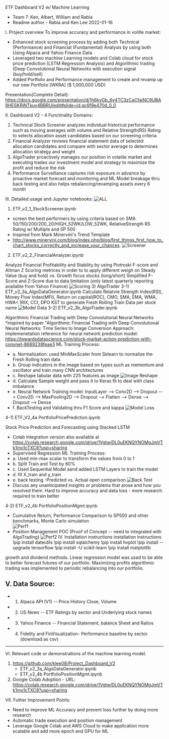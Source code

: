 ETF Dashboard V2 w/ Machine Learning
- Team 7: Ken, Albert, William and Rabia
- Readme author - Rabia and Ken Lee 2022-01-16

I. Project overview
To improve accuracy and performance in volitle market:
- Enhanced stock screening process by adding both Technical (Performance) and Financial (Fundamental) Analysis by using both Using Alpaca and Yahoo Finance Data 
- Leveraged two machine Learning models and Colab cloud for stock price prediction (LSTM Regression Analysis) and Algorithmic trading (Deep Convolutional Neural Networks with execution signal (buy/hold/sell)
- Added Portfolio and Performance management to create and revamp up our new Portfolio [WKRA] ($ 1,000,000 USD) 

Presentation(Complete Detail): https://docs.google.com/presentation/d/1h6kvGb_6y4TC3zCaCfaiNC9UBA9HESKRjNTkuy4BBRU/edit#slide=id.gc6f9e470d_0_0

II. Dashboard V2 - 4 Functinality Domains:
1. Technical Stock Screener analyzes individual historical performance such as moving averages with volume and Relative Strength(RS) Rating to selects allocation asset candidates based on our screening criteria
2. Financial Analyzer reviews financial statement data of selected allocation candidates and compare with sector average 
to determines allocation strategy and weight
3. AlgoTrader proactively manages our position in volatile market and executing trades our investment model and strategy 
to maximize the profit and reduce the risk
4. Performance Surveillance captures risk exposure in advance by proactive market forecast and monitoring and 
ML Model breakage thru back testing and also helps rebalancing/revamping assets every 6 month 

III. Detailed usage and Jupyter notebooks: 
![ALL](https://github.com/klee08/Project_Dashboard_V2/blob/main/Resources/image9.PNG)
1) ETF_v2_1_StockScreener.ipynb 

- screen the best performers by using criteria based on SMA 50/150/200/200_20/HIGH_52WK/LOW_52WK, RelativeStrength RS Rating w/ Multiple and SP 500 
- Inspired from Mark Minervini's Trend Template
- http://www.minervini.com/blog/index.php/blog/first_things_first_how_to_chart_stocks_correctly_and_increase_your_chances.
![Screener](https://github.com/klee08/Project_Dashboard_V2/blob/main/Resources/image5.PNG)
2) ETF_v2_2_FinancialAnalyzer.ipynb

Analyze Financial Profitability and Stability by using Piotroski F-score and Altman Z Scoring metrices 
in order to to apply different weigh on Steady Value (buy and hold) vs. Growth focus stocks (long/short)
Simplified F-Score and Z-Score due to data limitation (only latest quarterly reporting available from Yahoo Finance)
![Scoring](https://github.com/klee08/Project_Dashboard_V2/blob/main/Resources/image6.PNG)
3) AlgoTrader
3-1) ETF_v2_3a_AlgoDataGenerator.ipynb
Calculate Relatvie Strength Index(RSI), Money Flow Index(MFI), Return on capital(ROC), 
CMO, SMA, EMA, WMA, HWA< IRIX, CCI, DPO KST to generate Fresh Rolling Train Data per stock name
![Model Data](https://github.com/klee08/Project_Dashboard_V2/blob/main/Resources/image4.PNG)
3-2) ETF_v2_3b_AlgoTrader.ipynb

Algorithmic Financial Trading with Deep Convolutional Neural Networks
*inspired by paper "Algorithmic Financial Trading with Deep Convolutional Neural Networks: Time Series to Image Conversion Approach:
implemenetation reference for neural network prediction model: https://towardsdatascience.com/stock-market-action-prediction-with-convnet-8689238feae3
ML Training Process:
- a. Normalization: used MinMaxScaler from Sklearn to normalize the Fresh Rolling train data 
- b. Group indicators in the image based on types such as mementum and oscillator and train many CNN architectures
- c. Reshape tabular data with 225 features as image
![Image Reshape](https://github.com/klee08/Project_Dashboard_V2/blob/main/Resources/image1.PNG)
- d. Calculate Sample weight and pass it to Keras fit to deal with class imbalance
- e. Neural Network Training model: InputLayer --> Conv2D --> Dropout --> Conv2D --> MaxPooling2D --> Dropout --> Flatten --> Dense --> Dropout --> Dense
- f. BackTesting and Validating thru F1 Score and kappa
![Model Loss](https://github.com/klee08/Project_Dashboard_V2/blob/main/Resources/image2.PNG)

4-1) ETF_V2_4a PortfolioPricePrediction.ipynb

Stock Price Prediction and Forecasting using Stacked LSTM
- Colab integration version also available at https://colab.research.google.com/drive/1VgtwjDL0uEKNQYNOMgJmVTk1mo1cTXC8?usp=sharing
- Supervised Regression
ML Training Process:
- a. Used min-max scalar to transform the values from 0 to 1
- b. Split Train and Test by 60%
- c. Used Sequential Model aand added LSTM Layers to train the model
- d. fit X_train and y_train 
- e. back testing -Predicted vs. Actual open comparison
![Back Test](https://github.com/klee08/Project_Dashboard_V2/blob/main/Resources/image3.PNG)
- Discuss any unanticipated insights or problems that arose and how you resolved them.
   Hard to improve accuracy and data loss - more research required to train better

4-2) ETF_v2_4b PortfolioPositionMgmt.ipynb

- Cumulative Return, Performance Comparison to SP500 and other benchmarks, Monte Carlo simulation  
![Perf1](https://github.com/klee08/Project_Dashboard_V2/blob/main/Resources/image8.PNG)
- Position Management POC (Proof of Concept -- need to integrated with AlgoTrading)
![Perf2](https://github.com/klee08/Project_Dashboard_V2/blob/main/Resources/image7.PNG)
IV. Installation instructions
installation instructions
!pip install dateutils
!pip install sqlalchemy
!pip install hvplot
!pip install --upgrade tensorflow
!pip install -U scikit-learn
!pip install matplotlib

growth and dividend methods. Linear regression model was used to be able to better forecast futures of our portfolio. Maximizing profits algorithmic trading was implemented to periodic rebalancing into our portfolio.

V. Data Source:
-------------------------
- 1. Alpaca  API (V1) -- Price History Close, Volume
- 2. US News -- ETF Ratings by sector and Underlying stock names 
- 3. Yahoo Finance -- Financial Statement, balance Sheet and Ratios
- 4. Fidelity and FinVisualization- Performance baseline by sector. (download as csv) 
--------------------------   
  
VI. Relevant code or demonstrations of the machine learning model.
   1. https://github.com/klee08/Project_Dashboard_V2
      - ETF_v2_3a_AlgoDataGenerator.ipynb
      - ETF_v2_4b PortfolioPositionMgmt.ipynb
   2. Google Colab Adoption - URL: https://colab.research.google.com/drive/1VgtwjDL0uEKNQYNOMgJmVTk1mo1cTXC8?usp=sharing

VII. Futher Improvement Points:
  - Need to improve ML Accuracy and prevent loss further by doing more research
  - Automatic trade execution and position management 
  - Leverage Google Colab and AWS Cloud to make application more scalable and add more epoch and GPU for ML
